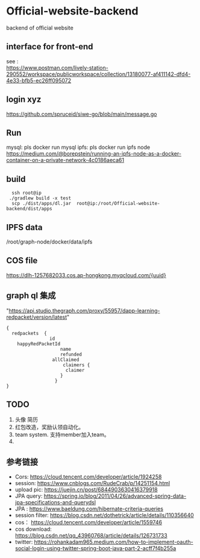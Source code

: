 # Official-website-backend
backend  of official website

## interface for front-end
see :  
https://www.postman.com/lively-station-290552/workspace/publicworkspace/collection/13180077-af411142-dfd4-4e33-bfb5-ec26ff095072 

## login xyz
https://github.com/spruceid/siwe-go/blob/main/message.go


## Run
 mysql: pls docker run mysql 
 ipfs:  pls docker run ipfs node 
 https://medium.com/@borepstein/running-an-ipfs-node-as-a-docker-container-on-a-private-network-4c0186aeca61

## build
```
  ssh root@ip
 ./gradlew build -x test
  scp ./dist/apps/dl.jar  root@ip:/root/Official-website-backend/dist/apps

```

## IPFS data
/root/graph-node/docker/data/ipfs

## COS file 
https://dlh-1257682033.cos.ap-hongkong.myqcloud.com/{uuid}

## graph ql 集成
"https://api.studio.thegraph.com/proxy/55957/dapp-learning-redpacket/version/latest"

```agsl
{
  redpackets  {
                id   
    happyRedPacketId
    				name
                    refunded
                 allClaimed  
                     claimers {
                      claimer
                    } 
                  }
}
```

## TODO
1. 头像 简历
2. 红包改造，奖励认领自动化。
3. team system. 支持member加入team。 
4.

## 参考链接
- Cors: https://cloud.tencent.com/developer/article/1924258
- session: https://www.cnblogs.com/RudeCrab/p/14251154.html
- upload pic: https://juejin.cn/post/6844903630416379918  
- JPA query: https://spring.io/blog/2011/04/26/advanced-spring-data-jpa-specifications-and-querydsl
-  JPA :  https://www.baeldung.com/hibernate-criteria-queries
- session filter:  https://blog.csdn.net/dothetrick/article/details/110356640
- cos： https://cloud.tencent.com/developer/article/1559746
- cos download: https://blog.csdn.net/qq_43960768/article/details/126731733 
- twitter: https://rohankadam965.medium.com/how-to-implement-oauth-social-login-using-twitter-spring-boot-java-part-2-acff7f4b255a